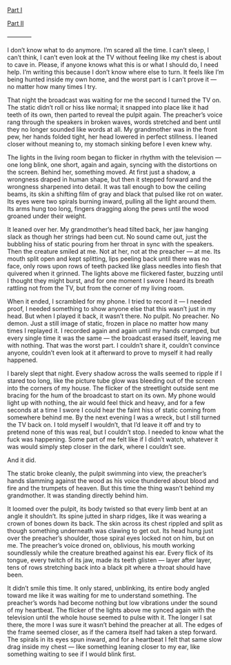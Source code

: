 [Part I](https://www.reddit.com/r/nosleep/s/rwKGZBCRv3)

[Part II](https://www.reddit.com/r/nosleep/s/AwTPw58zfe)

————

I don’t know what to do anymore. I’m scared all the time. I can’t sleep, I can’t think, I can’t even look at the TV without feeling like my chest is about to cave in. Please, if anyone knows what this is or what I should do, I need help. I’m writing this because I don’t know where else to turn. It feels like I’m being hunted inside my own home, and the worst part is I can’t prove it — no matter how many times I try.

That night the broadcast was waiting for me the second I turned the TV on. The static didn’t roll or hiss like normal; it snapped into place like it had teeth of its own, then parted to reveal the pulpit again. The preacher’s voice rang through the speakers in broken waves, words stretched and bent until they no longer sounded like words at all. My grandmother was in the front pew, her hands folded tight, her head lowered in perfect stillness. I leaned closer without meaning to, my stomach sinking before I even knew why.

The lights in the living room began to flicker in rhythm with the television — one long blink, one short, again and again, syncing with the distortions on the screen. Behind her, something moved. At first just a shadow, a wrongness draped in human shape, but then it stepped forward and the wrongness sharpened into detail. It was tall enough to bow the ceiling beams, its skin a shifting film of gray and black that pulsed like rot on water. Its eyes were two spirals burning inward, pulling all the light around them. Its arms hung too long, fingers dragging along the pews until the wood groaned under their weight.

It leaned over her. My grandmother’s head tilted back, her jaw hanging slack as though her strings had been cut. No sound came out, just the bubbling hiss of static pouring from her throat in sync with the speakers. Then the creature smiled at me. Not at her, not at the preacher — at me. Its mouth split open and kept splitting, lips peeling back until there was no face, only rows upon rows of teeth packed like glass needles into flesh that quivered when it grinned. The lights above me flickered faster, buzzing until I thought they might burst, and for one moment I swore I heard its breath rattling not from the TV, but from the corner of my living room.

When it ended, I scrambled for my phone. I tried to record it — I needed proof, I needed something to show anyone else that this wasn’t just in my head. But when I played it back, it wasn’t there. No pulpit. No preacher. No demon. Just a still image of static, frozen in place no matter how many times I replayed it. I recorded again and again until my hands cramped, but every single time it was the same — the broadcast erased itself, leaving me with nothing. That was the worst part. I couldn’t share it, couldn’t convince anyone, couldn’t even look at it afterward to prove to myself it had really happened.

I barely slept that night. Every shadow across the walls seemed to ripple if I stared too long, like the picture tube glow was bleeding out of the screen into the corners of my house. The flicker of the streetlight outside sent me bracing for the hum of the broadcast to start on its own. My phone would light up with nothing, the air would feel thick and heavy, and for a few seconds at a time I swore I could hear the faint hiss of static coming from somewhere behind me. By the next evening I was a wreck, but I still turned the TV back on. I told myself I wouldn’t, that I’d leave it off and try to pretend none of this was real, but I couldn’t stop. I needed to know what the fuck was happening. Some part of me felt like if I didn’t watch, whatever it was would simply step closer in the dark, where I couldn’t see.

And it did.

The static broke cleanly, the pulpit swimming into view, the preacher’s hands slamming against the wood as his voice thundered about blood and fire and the trumpets of heaven. But this time the thing wasn’t behind my grandmother. It was standing directly behind him.

It loomed over the pulpit, its body twisted so that every limb bent at an angle it shouldn’t. Its spine jutted in sharp ridges, like it was wearing a crown of bones down its back. The skin across its chest rippled and split as though something underneath was clawing to get out. Its head hung just over the preacher’s shoulder, those spiral eyes locked not on him, but on me. The preacher’s voice droned on, oblivious, his mouth working soundlessly while the creature breathed against his ear. Every flick of its tongue, every twitch of its jaw, made its teeth glisten — layer after layer, tens of rows stretching back into a black pit where a throat should have been.

It didn’t smile this time. It only stared, unblinking, its entire body angled toward me like it was waiting for me to understand something. The preacher’s words had become nothing but low vibrations under the sound of my heartbeat. The flicker of the lights above me synced again with the television until the whole house seemed to pulse with it. The longer I sat there, the more I was sure it wasn’t behind the preacher at all. The edges of the frame seemed closer, as if the camera itself had taken a step forward. The spirals in its eyes spun inward, and for a heartbeat I felt that same slow drag inside my chest — like something leaning closer to my ear, like something waiting to see if I would blink first.


